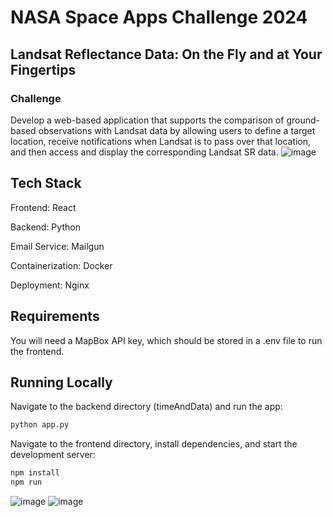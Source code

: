 # NASA Space Apps Challenge 2024 
## Landsat Reflectance Data: On the Fly and at Your Fingertips
### Challenge
Develop a web-based application that supports the comparison of ground-based observations with Landsat data by allowing users to define a target location, receive notifications when Landsat is to pass over that location, and then access and display the corresponding Landsat SR data.
![image](https://github.com/user-attachments/assets/b979a6ef-5f97-4eca-a370-78d52f991864)

## Tech Stack
Frontend: React

Backend: Python

Email Service: Mailgun

Containerization: Docker

Deployment: Nginx

## Requirements
You will need a MapBox API key, which should be stored in a .env file to run the frontend.

## Running Locally
Navigate to the backend directory (timeAndData) and run the app:
```bash
python app.py
```

Navigate to the frontend directory, install dependencies, and start the development server:
```bash
npm install
npm run
```


![image](https://github.com/user-attachments/assets/ba37c220-86f1-483a-9c6a-53fa4f9efa15)
![image](https://github.com/user-attachments/assets/ec282940-70c2-49a6-ba2f-f7c76f930520)


